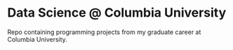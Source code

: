 # Data Science @ Columbia University
Repo containing programming projects from my graduate career at Columbia University.
